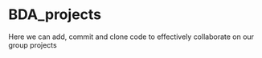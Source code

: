 # BDA_projects

Here we can add, commit and clone code to effectively collaborate on our group projects

